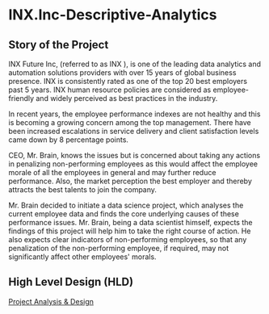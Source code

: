 # INX.Inc-Descriptive-Analytics
## Story of the Project
INX Future Inc, (referred to as INX ), is one of the leading data analytics and automation solutions providers with over 15 years of global business presence. INX is consistently rated as one of the top 20 best employers past 5 years. INX human resource policies are considered as employee-friendly and widely perceived as best practices in the industry.

In recent years, the employee performance indexes are not healthy and this is becoming a growing concern among the top management. There have been increased escalations in service delivery and client satisfaction levels came down by 8 percentage points.

CEO, Mr. Brain, knows the issues but is concerned about taking any actions in penalizing non-performing employees as this would affect the employee morale of all the employees in general and may further reduce performance. Also, the market perception the best employer and thereby attracts the best talents to join the company.

Mr. Brain decided to initiate a data science project, which analyses the current employee data and finds the core underlying causes of these performance issues. Mr. Brain, being a data scientist himself, expects the findings of this project will help him to take the right course of action. He also expects clear indicators of non-performing employees, so that any penalization of the non-performing employee, if required, may not significantly affect other employees' morals.


## High Level Design (HLD)

[Project Analysis & Design](http://abhisheksingh-portfolio.herokuapp.com/project/employee-performance-analytics/)

